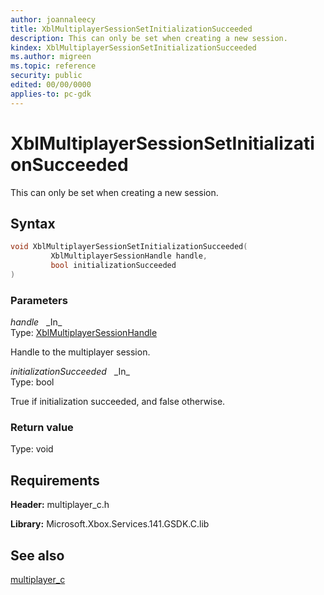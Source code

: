 ```yaml
---
author: joannaleecy
title: XblMultiplayerSessionSetInitializationSucceeded
description: This can only be set when creating a new session.
kindex: XblMultiplayerSessionSetInitializationSucceeded
ms.author: migreen
ms.topic: reference
security: public
edited: 00/00/0000
applies-to: pc-gdk
---
```


# XblMultiplayerSessionSetInitializationSucceeded  

This can only be set when creating a new session.  

## Syntax  
  
```cpp
void XblMultiplayerSessionSetInitializationSucceeded(  
         XblMultiplayerSessionHandle handle,  
         bool initializationSucceeded  
)  
```  
  
### Parameters  
  
*handle* &nbsp;&nbsp;\_In\_  
Type: [XblMultiplayerSessionHandle](../handles/xblmultiplayersessionhandle.md)  
  
Handle to the multiplayer session.  
  
*initializationSucceeded* &nbsp;&nbsp;\_In\_  
Type: bool  
  
True if initialization succeeded, and false otherwise.  
  
  
### Return value  
Type: void
  

  
## Requirements  
  
**Header:** multiplayer_c.h
  
**Library:** Microsoft.Xbox.Services.141.GSDK.C.lib
  
## See also  
[multiplayer_c](../multiplayer_c_members.md)  
  
  